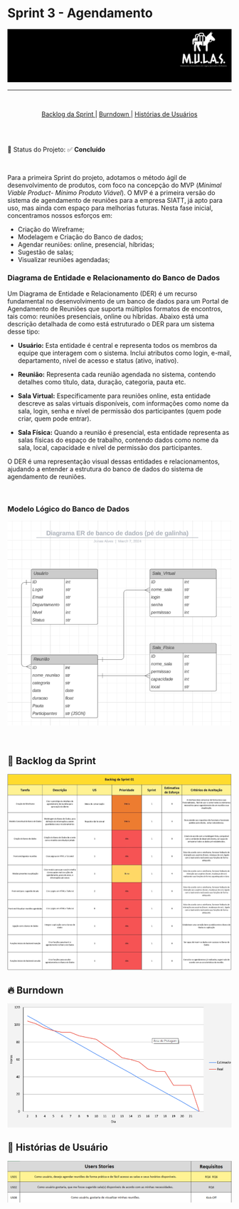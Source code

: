 

# Sprint 3 - Agendamento


<p align="center">
      <img src="/docs/img/Logo_Mulas.png" alt="Logo da Equipe Mulas">



<hr>
<br>
<p align="center">
  <a href ="#backlog"> Backlog da Sprint </a>  | 
  <a href ="#burndown"> Burndown </a>  |
  <a href ="#historia"> Histórias de Usuários </a>  
</p>



</p>


<br>
<br>

:pushpin: Status do Projeto: :white_check_mark: **Concluído**

<br>

Para a primeira Sprint do projeto, adotamos o método ágil de desenvolvimento de produtos, com foco na concepção do MVP (*Minimal Viable Product- Mínimo Produto Viável*). O MVP é a primeira versão do sistema de agendamento de reuniões para a empresa SIATT, já apto para uso, mas ainda com espaço para melhorias futuras. Nesta fase inicial, concentramos nossos esforços em:

- Criação do Wireframe;
- Modelagem e Criação do Banco de dados;
- Agendar reuniões: online, presencial, híbridas;
- Sugestão de salas;
- Visualizar reuniões agendadas;


### Diagrama de Entidade e Relacionamento do Banco de Dados

Um Diagrama de Entidade e Relacionamento (DER) é um recurso fundamental no desenvolvimento de um banco de dados para um Portal de Agendamento de Reuniões que suporta múltiplos formatos de encontros, tais como: reuniões presenciais, online ou híbridas. Abaixo está uma descrição detalhada de como está estruturado o DER para um sistema desse tipo:


- **Usuário:** Esta entidade é central e representa todos os membros da equipe que interagem com o sistema. Inclui atributos como login, e-mail, departamento, nível de acesso e status (ativo, inativo).


- **Reunião:** Representa cada reunião agendada no sistema, contendo detalhes como título, data, duração, categoria, pauta etc.


- **Sala Virtual:** Especificamente para reuniões online, esta entidade descreve as salas virtuais disponíveis, com informações como nome da sala, login, senha e nível de permissão dos participantes (quem pode criar, quem pode entrar).


- **Sala Física:** Quando a reunião é presencial, esta entidade representa as salas físicas do espaço de trabalho, contendo dados como nome da sala, local, capacidade e nível de permissão dos participantes.


O DER é uma representação visual dessas entidades e relacionamentos, ajudando a entender a estrutura do banco de dados do sistema de agendamento de reuniões.

<br>



### Modelo Lógico do Banco de Dados

<p align="center">
      <img src="/docs/img/DER_BD.png" alt="DER do Banco de Dados">

<br>

<br>

<br>



<span id="backlog">

## :date: Backlog da Sprint

<p align="center">
      <img src="/docs/img/Backlog_Sprint01.jpg" alt="Backlog do Produto">

<br>


<span id="burndown">

## :fire: Burndown

<p align="center">
      <img src="/docs/img/Burndown_Sprint01.png" alt="Burndown">

<br>


<span id="historia">

## :key: Histórias de Usuário

<p align="center">
      <img src="/docs/img/Historia_Usuario_Sprint01.png" alt="Histórias de Usuário">

<br>
